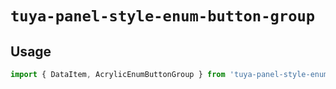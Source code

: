 # `tuya-panel-style-enum-button-group`

## Usage

```jsx
import { DataItem, AcrylicEnumButtonGroup } from 'tuya-panel-style-enum-button-group';
```
